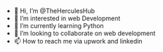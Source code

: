 - 👋 Hi, I’m @TheHerculesHub
- 👀 I’m interested in web Development
- 🌱 I’m currently learning Python
- 💞️ I’m looking to collaborate on web development 
- 📫 How to reach me via upwork and linkedin

<!---
TheHerculesHub/TheHerculesHub is a ✨ special ✨ repository because its `README.md` (this file) appears on your GitHub profile.
You can click the Preview link to take a look at your changes.
--->
